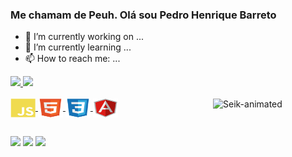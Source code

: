 ### Me chamam de Peuh. Olá sou Pedro Henrique Barreto

- 🔭 I’m currently working on ...
- 🌱 I’m currently learning ...
- 📫 How to reach me: ...
 <div>
  <a href="https://github.com/seisuk">
  <img height="180em" src="https://github-readme-stats.vercel.app/api?username=seisuk&show_icons=true&theme=dark&include_all_commits=true&count_private=true"/>
  <img height="180em" src="https://github-readme-stats.vercel.app/api/top-langs/?username=seisuk&layout=compact&langs_count=7&theme=dark"/>
</div>
<div style="display: inline_block"><br>
  <img align="center" alt="Seik-Js" height="30" width="40" src="https://raw.githubusercontent.com/devicons/devicon/master/icons/javascript/javascript-plain.svg">
  <img align="center" alt="Seik-HTML" height="30" width="40" src="https://raw.githubusercontent.com/devicons/devicon/master/icons/html5/html5-original.svg">
  <img align="center" alt="Seik-CSS" height="30" width="40" src="https://raw.githubusercontent.com/devicons/devicon/master/icons/css3/css3-original.svg">
  <img align="center" alt="Seik-Angular" height="30" width="40" src="https://raw.githubusercontent.com/devicons/devicon/2ae2a900d2f041da66e950e4d48052658d850630/icons/angularjs/angularjs-original.svg">
  <img align="right" alt="Seik-animated" height="180" width="180" src="https://share-cdn.picrew.me/shareImg/org/202109/94097_6hVZ9FeA.png">
</div>
  
  ##
 
<div> 
 
  <a href="https://instagram.com/peuhpedro" target="_blank"><img src="https://img.shields.io/badge/-Instagram-%23E4405F?style=for-the-badge&logo=instagram&logoColor=white" target="_blank"></a>
  <a href = "mailto:pedro.hen.lins@gmail.com"><img src="https://img.shields.io/badge/-Gmail-%23333?style=for-the-badge&logo=gmail&logoColor=white" target="_blank"></a>
  <a href="https://www.linkedin.com/in/pedro-henrique-789a9917b/" target="_blank"><img src="https://img.shields.io/badge/-LinkedIn-%230077B5?style=for-the-badge&logo=linkedin&logoColor=white" target="_blank"></a> 
